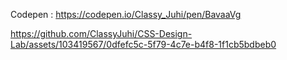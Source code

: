 Codepen : https://codepen.io/Classy_Juhi/pen/BavaaVg

https://github.com/ClassyJuhi/CSS-Design-Lab/assets/103419567/0dfefc5c-5f79-4c7e-b4f8-1f1cb5bdbeb0
